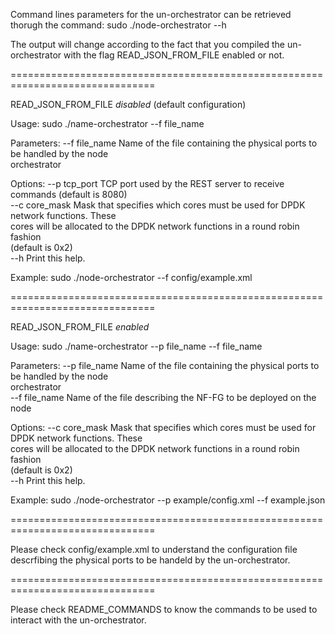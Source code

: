 Command lines parameters for the un-orchestrator can be retrieved thorugh the
command:
  sudo ./node-orchestrator --h

The output will change according to the fact that you compiled the un-orchestrator
with the flag READ_JSON_FROM_FILE enabled or not.

===============================================================================

READ_JSON_FROM_FILE *disabled* (default configuration)

Usage: 
  sudo ./name-orchestrator --f file_name
                                                                                         
Parameters:
  --f file_name
        Name of the file containing the physical ports to be handled by the node         
        orchestrator                                                                     
                                                                                         
Options:
  --p tcp_port
        TCP port used by the REST server to receive commands (default is 8080)           
  --c core_mask
        Mask that specifies which cores must be used for DPDK network functions. These   
        cores will be allocated to the DPDK network functions in a round robin fashion   
        (default is 0x2)                                                                 
  --h
        Print this help.                                                                 
                                                                                         
Example:
  sudo ./node-orchestrator --f config/example.xml
  
===============================================================================

READ_JSON_FROM_FILE *enabled*

Usage:
  sudo ./name-orchestrator --p file_name --f file_name
                                                                                         
Parameters:
  --p file_name
        Name of the file containing the physical ports to be handled by the node         
        orchestrator                                                                     
  --f file_name
        Name of the file describing the NF-FG to be deployed on the node                 
                                                                                         
Options:
  --c core_mask
        Mask that specifies which cores must be used for DPDK network functions. These   
        cores will be allocated to the DPDK network functions in a round robin fashion   
        (default is 0x2)                                                                 
  --h
        Print this help.                                                                 
                                                                                         
Example:
  sudo ./node-orchestrator --p example/config.xml --f example.json
    
===============================================================================

Please check config/example.xml to understand the configuration file descrfibing
the physical ports to be handeld by the  un-orchestrator.

===============================================================================

Please check README_COMMANDS to know the commands to be used to interact with
the un-orchestrator.

